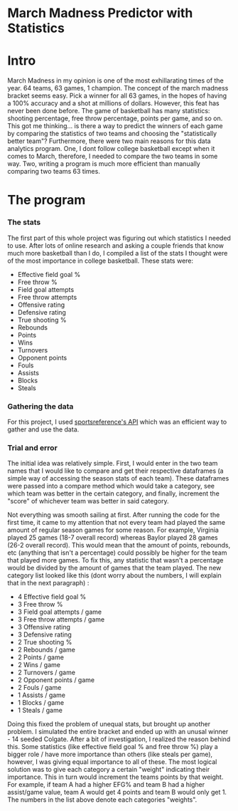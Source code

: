 # March Madness Predictor with Statistics

# Intro
March Madness in my opinion is one of the most exhillarating times of the year. 64 teams, 63 games, 1 champion. The concept of the march madness bracket seems easy. Pick a winner for all 63 games, in the hopes of having a 100% accuracy and a shot at millions of dollars. However, this feat has never been done before. The game of basketball has many statistics: shooting percentage, free throw percentage, points per game, and so on. This got me thinking... is there a way to predict the winners of each game by comparing the statistics of two teams and choosing the "statistically better team"? Furthermore, there were two main reasons for this data analytics program. One, I dont follow college basketball except when it comes to March, therefore, I needed to compare the two teams in some way. Two, writing a program is much more efficient than manually comparing two teams 63 times.

# The program
### The stats
The first part of this whole project was figuring out which statistics I needed to use. After lots of online research and asking a couple friends that know much more basketball than I do, I compiled a list of the stats I thought were of the most importance in college basketball. These stats were:
- Effective field goal %
- Free throw %
- Field goal attempts
- Free throw attempts
- Offensive rating
- Defensive rating
- True shooting %
- Rebounds
- Points
- Wins
- Turnovers
- Opponent points
- Fouls
- Assists
- Blocks
- Steals

### Gathering the data 
For this project, I used [sportsreference's API](https://sportsipy.readthedocs.io/en/latest/ncaab.html#module-sportsipy.ncaab.teams) which was an efficient way to gather and use the data. 

### Trial and error
The initial idea was relatively simple. First, I would enter in the two team names that I would like to compare and get their respective dataframes (a simple way of accessing the season stats of each team). These dataframes were passed into a compare method which would take a category, see which team was better in the certain category, and finally, increment the "score" of whichever team was better in said category.

Not everything was smooth sailing at first. After running the code for the first time, it came to my attention that not every team had played the same amount of regular season games for some reason. For example, Virginia played 25 games (18-7 overall record) whereas Baylor played 28 games (26-2 overall record). This would mean that the amount of points, rebounds, etc (anything that isn't a percentage) could possibly be higher for the team that played more games. To fix this, any statistic that wasn't a percentage would be divided by the amount of games that the team played. The new category list looked like this (dont worry about the numbers, I will explain that in the next paragraph) : 
- 4 Effective field goal % 
- 3 Free throw %
- 3 Field goal attempts / game
- 3 Free throw attempts / game
- 3 Offensive rating
- 3 Defensive rating
- 2 True shooting %
- 2 Rebounds / game
- 2 Points / game
- 2 Wins / game
- 2 Turnovers / game
- 2 Opponent points / game
- 2 Fouls / game
- 1 Assists / game
- 1 Blocks / game
- 1 Steals / game

Doing this fixed the problem of unequal stats, but brought up another problem. I simulated the entire bracket and ended up with an unusal winner - 14 seeded Colgate. After a bit of investigation, I realized the reason behind this. Some statistics (like effective field goal % and free throw %) play a bigger role / have more importance than others (like steals per game), however, I was giving equal importance to all of these. The most logical solution was to give each category a certain "weight" indicating their importance. This in turn would increment the teams points by that weight. For example, if team A had a higher EFG% and team B had a higher assist/game value, team A would get 4 points and team B would only get 1. The numbers in the list above denote each categories "weights".
